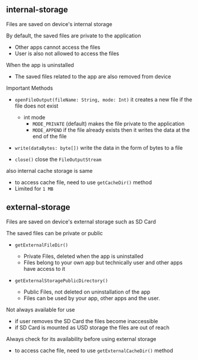 ## internal-storage

Files are saved on device's internal storage

By default, the saved files are private to the application
- Other apps cannot access the files
- User is also not allowed to access the files

When the app is uninstalled
- The saved files related to the app are also removed from device

Important Methods
- ``openFileOutput(fileName: String, mode: Int)`` 
it creates a new file if the file does not exist
    - int mode
        - ``MODE_PRIVATE`` (default) makes the file private to the application
        - ``MODE_APPEND`` if the file already exists then it writes the data at the end of the file


- ``write(dataBytes: byte[])``
write the data in the form of bytes to a file


- ``close()``
close the ``FileOutputStream``

also internal cache storage is same 
- to access cache file, need to use ``getCacheDir()`` method
- Limited for ``1 MB``

## external-storage

Files are saved on device's external storage such as SD Card

The saved files can be private or public
- ``getExternalFileDir()`` 
  - Private Files, deleted when the app is uninstalled
  - Files belong to your own app but technically user and other apps have access to it


- ``getExternalStoragePublicDirectory()`` 
  - Public Files, not deleted on uninstallation of the app
  - Files can be used by your app, other apps and the user.

Not always available for use
- if user removes the SD Card the files become inaccessible
- if SD Card is mounted as USD storage the files are out of reach

Always check for its availability before using external storage

- to access cache file, need to use ``getExternalCacheDir()`` method